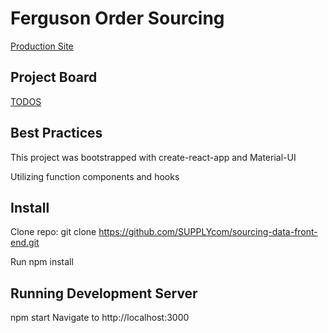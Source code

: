 # Ferguson Order Sourcing

[Production Site](https://ferguson-sourcing-windows.azurewebsites.net/)

## Project Board

[TODOS](https://github.com/SUPPLYcom/sourcing-data-front-end/projects/1)

## Best Practices

This project was bootstrapped with create-react-app and Material-UI

Utilizing function components and hooks

## Install

Clone repo: git clone https://github.com/SUPPLYcom/sourcing-data-front-end.git

Run npm install

## Running Development Server

npm start
Navigate to http://localhost:3000
